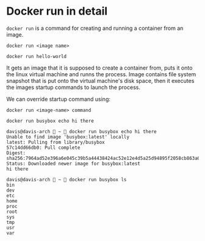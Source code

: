 # Docker run in detail

`docker run` is a command for creating and running a container from an image. 

```
docker run <image name>
```

```
docker run hello-world
```

It gets an image that it is supposed to create a container from, puts it onto the linux virtual machine and runns the process. Image contains file system snapshot that is put onto the virtual machine's disk space, then it executes the images startup commands to launch the process.

We can override startup command using:

```
docker run <image-name> command
```

```
docker run busybox echo hi there
```

```
davis@davis-arch  ~  docker run busybox echo hi there
Unable to find image 'busybox:latest' locally
latest: Pulling from library/busybox
57c14dd66db0: Pull complete 
Digest: sha256:7964ad52e396a6e045c39b5a44438424ac52e12e4d5a25d94895f2058cb863a0
Status: Downloaded newer image for busybox:latest
hi there
```

```
davis@davis-arch  ~  docker run busybox ls           
bin
dev
etc
home
proc
root
sys
tmp
usr
var
```

